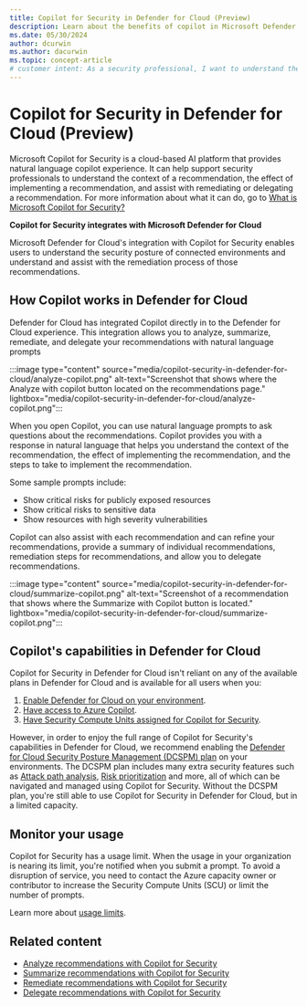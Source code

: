 ```yaml
---
title: Copilot for Security in Defender for Cloud (Preview)
description: Learn about the benefits of copilot in Microsoft Defender for Cloud and how it applies to analyzing your security posture.
ms.date: 05/30/2024
author: dcurwin
ms.author: dacurwin
ms.topic: concept-article
# customer intent: As a security professional, I want to understand the benefits of Copilot in Microsoft Defender for Cloud and how it can help me analyze my security posture.
---
```


# Copilot for Security in Defender for Cloud (Preview)

Microsoft Copilot for Security is a cloud-based AI platform that provides natural language copilot experience. It can help support security professionals to understand the context of a recommendation, the effect of implementing a recommendation, and assist with remediating or delegating a recommendation. For more information about what it can do, go to [What is Microsoft Copilot for Security?](/copilot/security/microsoft-security-copilot)

**Copilot for Security integrates with Microsoft Defender for Cloud**

Microsoft Defender for Cloud's integration with Copilot for Security enables users to understand the security posture of connected environments and understand and assist with the remediation process of those recommendations.

## How Copilot works in Defender for Cloud

Defender for Cloud has integrated Copilot directly in to the Defender for Cloud experience. This integration allows you to analyze, summarize, remediate, and delegate your recommendations with natural language prompts

:::image type="content" source="media/copilot-security-in-defender-for-cloud/analyze-copilot.png" alt-text="Screenshot that shows where the Analyze with copilot button located on the recommendations page." lightbox="media/copilot-security-in-defender-for-cloud/analyze-copilot.png":::

When you open Copilot, you can use natural language prompts to ask questions about the recommendations. Copilot provides you with a response in natural language that helps you understand the context of the recommendation, the effect of implementing the recommendation, and the steps to take to implement the recommendation.

Some sample prompts include:

- Show critical risks for publicly exposed resources
- Show critical risks to sensitive data
- Show resources with high severity vulnerabilities

Copilot can also assist with each recommendation and can refine your recommendations, provide a summary of individual recommendations, remediation steps for recommendations, and allow you to delegate recommendations.

:::image type="content" source="media/copilot-security-in-defender-for-cloud/summarize-copilot.png" alt-text="Screenshot of a recommendation that shows where the Summarize with Copilot button is located." lightbox="media/copilot-security-in-defender-for-cloud/summarize-copilot.png":::

## Copilot's capabilities in Defender for Cloud

Copilot for Security in Defender for Cloud isn't reliant on any of the available plans in Defender for Cloud and is available for all users when you:

1. [Enable Defender for Cloud on your environment](connect-azure-subscription.md).
1. [Have access to Azure Copilot](../copilot/overview.md).
1. [Have Security Compute Units assigned for Copilot for Security](/copilot/security/get-started-security-copilot).

However, in order to enjoy the full range of Copilot for Security's capabilities in Defender for Cloud, we recommend enabling the [Defender for Cloud Security Posture Management (DCSPM) plan](concept-cloud-security-posture-management.md#cspm-features) on your environments. The DCSPM plan includes many extra security features such as [Attack path analysis](how-to-manage-attack-path.md), [Risk prioritization](risk-prioritization.md) and more, all of which can be navigated and managed using Copilot for Security. Without the DCSPM plan, you're still able to use Copilot for Security in Defender for Cloud, but in a limited capacity.

## Monitor your usage

Copilot for Security has a usage limit. When the usage in your organization is nearing its limit, you're notified when you submit a prompt. To avoid a disruption of service, you need to contact the Azure capacity owner or contributor to increase the Security Compute Units (SCU) or limit the number of prompts.

Learn more about [usage limits](/copilot/security/manage-usage). 

## Related content

- [Analyze recommendations with Copilot for Security](analyze-with-copilot.md)
- [Summarize recommendations with Copilot for Security](summarize-with-copilot.md)
- [Remediate recommendations with Copilot for Security](remediate-with-copilot.md)
- [Delegate recommendations with Copilot for Security](delegate-with-copilot.md)
